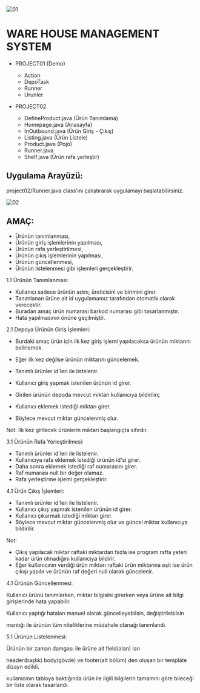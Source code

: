 ![01](https://github.com/turanemircan/WarehouseProject/assets/115572710/800a36b9-fbd5-42e2-a56c-32bde9157582)

# WARE HOUSE MANAGEMENT SYSTEM

+ PROJECT01 (Demo)

  + Action 
  + DepoTask
  + Runner
  + Urunler

+ PROJECT02

  + DefineProduct.java (Ürün Tanımlama)
  + Homepage.java (Anasayfa)
  + InOutbound.java (Ürün Giriş - Çıkış)
  + Listing.java (Ürün Listele)
  + Product.java (Pojo)
  + Runner.java 
  + Shelf.java (Ürün rafa yerleştir)

## Uygulama Arayüzü:

project02/Runner.java class'ını çalıştırarak uygulamayı başlatabilirsiniz.

![02](https://github.com/turanemircan/WarehouseProject/assets/115572710/d5a0866b-1c3c-4e6d-9436-85c1bfdb05db)

## AMAÇ:

  + Ürünün tanımlanması,
  + Ürünün giriş işlemlerinin yapılması,
  + Ürünün rafa yerleştirilmesi,
  + Ürünün çıkış işlemlerinin yapılması,
  + Ürünün güncellenmesi,
  + Ürünün listelenmesi gibi işlemleri gerçekleştirir.

1.1 Ürünün Tanımlanması:

  + Kullanıcı sadece ürünün adını, üreticisini ve birimini girer.
  + Tanımlanan ürüne ait id uygulamamız tarafından otomatik olarak verecektir.
  + Buradan amaç ürün numarası barkod numarası gibi tasarlanmıştır.
  + Hata yapılmasının önüne geçilmiştir.

2.1 Depoya Ürünün Giriş İşlemleri:

  + Burdaki amaç ürün için ilk kez giriş işlemi yapılacaksa ürünün miktarını belirlemek.
  + Eğer ilk kez değilse ürünün miktarını güncelemek.
  + Tanımlı ürünler id'leri ile listelenir.

  + Kullanıcı giriş yapmak istenilen ürünün id girer.
  + Girilen ürünün depoda mevcut miktarı kullanıcıya bildirilirç
  + Kullanıcı eklemek istediği miktarı girer.
  + Böylece mevcut miktar güncelenmiş olur.

Not: İlk kez girilecek ürünlerin miktarı başlangıçta sıfırdır.

3.1 Ürünün Rafa Yerleştirilmesi:

  + Tanımlı ürünler id'leri ile listelenir.
  + Kullanıcıya rafa eklemek istediği ürünün id'si girer.
  + Daha sonra eklemek istediği raf numarasını girer.
  + Raf numarası null bir değer olamaz.
  + Rafa yerleştirme işlemi gerçekleştirir.

4.1 Ürün Çıkış İşlemleri:

  + Tanımlı ürünler id'leri ile listelenir.
  + Kullanıcı çıkış yapmak istenilen ürünün id girer.
  + Kullanıcı çıkarmak istediği miktarı girer.
  + Böylece mevcut miktar güncelenmiş olur ve güncel miktar kullanıcıya bildirilir.

Not: 

  + Çıkış yapılacak miktar raftaki miktardan fazla ise program rafta yeteri kadar ürün olmadığını kullanıcıya bildirir.
  + Eğer kullanıcının verdiği ürün miktarı raftaki ürün miktarına eşit ise ürün çıkışı yapılır ve ürünün raf değeri null olarak güncelenir.

4.1 Ürünün Güncellenmesi:

Kullanıcı ürünü tanımlarken, miktar bilgisini girerken veya ürüne ait bilgi girişlerinde hata yapabilir.

Kullanıcı yaptığı hataları manuel olarak güncelleyebilsin, değiştirilebilsin

mantığı ile ürünün tüm niteliklerine müdahale olanağı tanımlandı.

5.1 Ürünün Listelenmesi:

Ürünün bir zaman damgası ile ürüne ait field(alan) ları

header(başlık) body(gövde) ve footer(alt bölüm) den oluşan bir template dizayn edildi.

kullanıcının tabloya baktığında ürün ile ilgili bilgilerin tamamını göre bileceği bir liste olarak tasarlandı.
